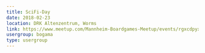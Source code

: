 ```yaml
---
title: SciFi-Day
date: 2018-02-23
location: DRK Altenzentrum, Worms
link: https://www.meetup.com/Mannheim-Boardgames-Meetup/events/rgxcdpyxdbfc/
usergroup: bogama
type: usergroup
---
```

